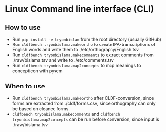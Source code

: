 # Linux Command line interface (CLI)

## How to use

- Run `pip install -e tryonbislam` from the root directory (usually GitHub)
- Run `cldfbench tryonbislama.makeortho` to create IPA-transcriptions of English words and write them to ./etc/orthography/English.tsv
- Run `cldfbench tryonbislama.makecomments` to extract comments from ./raw/bislama.tsv and write to ./etc/comments.tsv
- Run `cldfbench tryonbislama.map2concepts` to map meanings to concepticon with pysem

## When to use
- Run `cldfbench tryonbislama.makeortho` after CLDF-conversion, since forms are extracted from ./cldf/forms.csv, since orthography can only be based on cleaned forms.
- `cldfbench tryonbislama.makecomments` and `cldfbench tryonbislama.map2concepts` can be run before conversion, since input is ./raw/bislama.tsv
